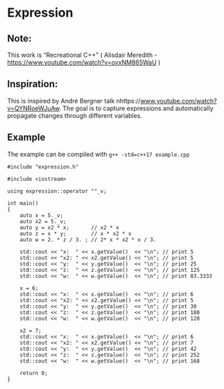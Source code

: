 # Expression

## Note:
This work is “Recreational C++” ( Alisdair Meredith  - https://www.youtube.com/watch?v=ovxNM865WaU )

## Inspiration:
This is inspired by André Bergner talk nhttps://www.youtube.com/watch?v=QYNRoeWJuAw.
The goal is to capture expressions and automatically propagate changes through different variables.

## Example
The example can be compiled with `g++ -std=c++17 example.cpp`

```
#include "expression.h"

#include <iostream>

using expression::operator ""_v;

int main()
{
    auto x = 5._v;
    auto x2 = 5._v;
    auto y = x2 * x;       // x2 * x
    auto z = x * y;        // x * x2 * x
    auto w = 2. * z / 3. ; // 2* x * x2 * x / 3.

    std::cout << "x:  " << x.getValue()  << "\n"; // print 5
    std::cout << "x2: " << x2.getValue() << "\n"; // print 5
    std::cout << "y:  " << y.getValue()  << "\n"; // print 25
    std::cout << "z:  " << z.getValue()  << "\n"; // print 125
    std::cout << "w:  " << w.getValue()  << "\n"; // print 83.3333

    x = 6;
    std::cout << "x:  " << x.getValue()  << "\n"; // print 6
    std::cout << "x2: " << x2.getValue() << "\n"; // print 5
    std::cout << "y:  " << y.getValue()  << "\n"; // print 30
    std::cout << "z:  " << z.getValue()  << "\n"; // print 180
    std::cout << "w:  " << w.getValue()  << "\n"; // print 120

    x2 = 7;
    std::cout << "x:  " << x.getValue()  << "\n"; // print 6
    std::cout << "x2: " << x2.getValue() << "\n"; // print 7
    std::cout << "y:  " << y.getValue()  << "\n"; // print 42
    std::cout << "z:  " << z.getValue()  << "\n"; // print 252
    std::cout << "w:  " << w.getValue()  << "\n"; // print 168

    return 0;
}
```
